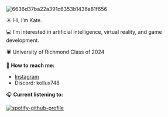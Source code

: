 ![6636d37ba22a391c6353b1436a81f656](https://github.com/KathrynMew/KathrynMew/assets/143840870/cdc0dd3b-ff76-4dd2-92a5-4dd031f1cfda)

☀️ Hi, I’m Kate.

💻 I’m interested in artificial intelligence, virtual reality, and game development.

🕷️ University of Richmond Class of 2024

📱 **How to reach me:**
- [Instagram](https://instagram.com/kathryn_thatsme.w)
- Discord: kollux748

🎧 **Current listening to:**

[![spotify-github-profile](https://spotify-github-profile.vercel.app/api/view?uid=xxkat_&cover_image=true&theme=default&show_offline=false&background_color=123201&interchange=false)](https://spotify-github-profile.vercel.app/api/view?uid=xxkat_&redirect=true)

<!---
KathrynMew/KathrynMew is a ✨ special ✨ repository because its `README.md` (this file) appears on your GitHub profile.
You can click the Preview link to take a look at your changes.
--->
